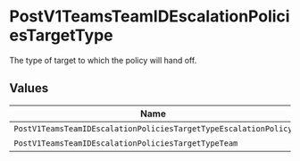 # PostV1TeamsTeamIDEscalationPoliciesTargetType

The type of target to which the policy will hand off.


## Values

| Name                                                            | Value                                                           |
| --------------------------------------------------------------- | --------------------------------------------------------------- |
| `PostV1TeamsTeamIDEscalationPoliciesTargetTypeEscalationPolicy` | EscalationPolicy                                                |
| `PostV1TeamsTeamIDEscalationPoliciesTargetTypeTeam`             | Team                                                            |